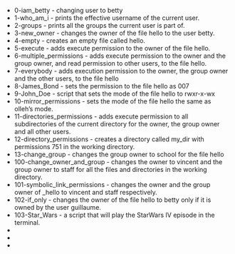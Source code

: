 - 0-iam_betty - changing user to betty
- 1-who_am_i - prints the effective username of the current user.
- 2-groups - prints all the groups the current user is part of.
- 3-new_owner - changes the owner of the file hello to the user betty.
- 4-empty - creates an empty file called hello.
- 5-execute - adds execute permission to the owner of the file hello.
- 6-multiple_permissions - adds execute permission to the owner and the group owner, and read permission to other users, to the file hello.
- 7-everybody -  adds execution permission to the owner, the group owner and the other users, to the file hello
- 8-James_Bond - sets the permission to the file hello as 007
- 9-John_Doe - script that sets the mode of the file hello to rwxr-x-wx
- 10-mirror_permissions - sets the mode of the file hello the same as olleh’s mode.
- 11-directories_permissions - adds execute permission to all subdirectories of the current directory for the owner, the group owner and all other users.
- 12-directory_permissions - creates a directory called my_dir with permissions 751 in the working directory.
- 13-change_group - changes the group owner to school for the file hello
- 100-change_owner_and_group - changes the owner to vincent and the group owner to staff for all the files and directories in the working directory.
- 101-symbolic_link_permissions - changes the owner and the group owner of _hello to vincent and staff respectively.
- 102-if_only - changes the owner of the file hello to betty only if it is owned by the user guillaume.
- 103-Star_Wars - a script that will play the StarWars IV episode in the terminal.
-
-
-
